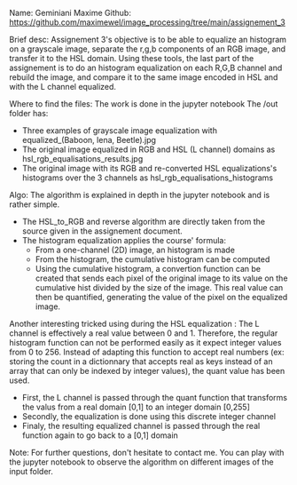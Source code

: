 Name: Geminiani Maxime
Github: https://github.com/maximewel/image_processing/tree/main/assignement_3

Brief desc: Assignement 3's objective is to be able to equalize an histogram on a grayscale image, separate the r,g,b components of an RGB image, and transfer it to the HSL domain. Using these tools, the last part of the assignement is to do an histogram equalization on each R,G,B channel and rebuild the image, and compare it to the same image encoded in HSL and with the L channel equalized.

Where to find the files:
The work is done in the jupyter notebook
The /out folder has:

* Three examples of grayscale image equalization with equalized_(Baboon, lena, Beetle).jpg
* The original image equalized in RGB and HSL (L channel) domains as hsl_rgb_equalisations_results.jpg
* The original image with its RGB and re-converted HSL equalizations's histograms over the 3 channels as hsl_rgb_equalisations_histograms

Algo: The algorithm is explained in depth in the jupyter notebook and is rather simple.
* The HSL_to_RGB and reverse algorithm are directly taken from the source given in the assignement document.
* The histogram equalization applies the course' formula:
  * From a one-channel (2D) image, an histogram is made
  * From the histogram, the cumulative histogram can be computed
  * Using the cumulative histogram, a convertion function can be created that sends each pixel of the original image to its value on the cumulative hist divided by the size of the image. This real value can then be quantified, generating the value of the pixel on the equalized image.

Another interesting tricked using during the HSL equalization :
The L channel is effectively a real value between 0 and 1. Therefore, the regular histogram function can not be performed easily as it expect integer values from 0 to 256. Instead of adapting this function to accept real numbers (ex: storing the count in a dictionnary that accepts real as keys instead of an array that can only be indexed by integer values), the quant value has been used.
* First, the L channel is passed through the quant function that transforms the valus from a real domain [0,1] to an integer domain [0,255] 
* Secondly, the equalization is done using this discrete integer channel
* Finaly, the resulting equalized channel is passed through the real function again to go back to a [0,1] domain


Note: For further questions, don't hesitate to contact me. You can play with the jupyter notebook to observe the algorithm on different images of the input folder.